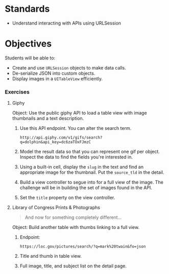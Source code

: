 # Standards

* Understand interacting with APIs using URLSession

# Objectives

Students will be able to:

* Create and use ```URLSession``` objects to make data calls.
* De-serialize JSON into custom objects.
* Display images in a ```UITableView``` efficiently.

### Exercises

1. Giphy

	Object: Use the public giphy API to load a table view with image thumbnails
	and a text description.

	1. Use this API endpoint. You can alter the search term.

		```
		http://api.giphy.com/v1/gifs/search?q=dolphin&api_key=dc6zaTOxFJmzC
		```
	
	2. Model the result data so that you can represent one gif per object. Inspect
	the data to find the fields you're interested in.

	3. Using a built-in cell, display the ```slug``` in the text and find an appropriate
	image for the thumbnail. Put the ```source_tld``` in the detail.

	4. Build a view controller to segue into for a full view of the image. The challenge
	will be in building the set of images found in the API.

	5. Set the ```title``` property on the view controller.

2. Library of Congress Prints & Photographs

	> And now for something completely different...

	Object: Build another table with thumbs linking to a full view.

	1. Endpoint: 

		```
		https://loc.gov/pictures/search/?q=mark%20twain&fo=json
		```

	2. Title and thumb in table view.

	3. Full image, title, and subject list on the detail page.